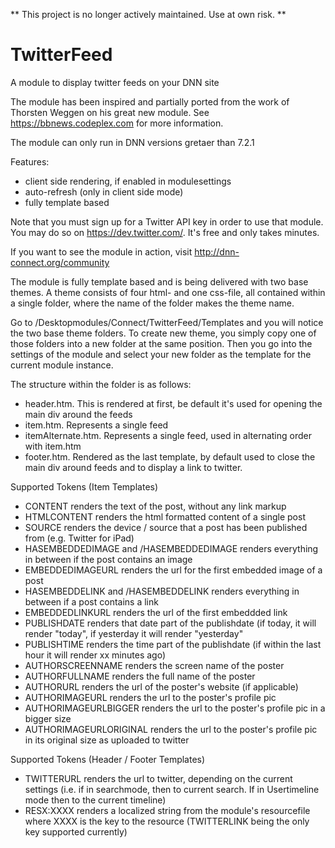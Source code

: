 ** This project is no longer actively maintained. Use at own risk. **

TwitterFeed
===========

A module to display twitter feeds on your DNN site

The module has been inspired and partially ported from the work of Thorsten Weggen on his great new module. See https://bbnews.codeplex.com for more information.

The module can only run in DNN versions gretaer than 7.2.1

Features:
- client side rendering, if enabled in modulesettings
- auto-refresh (only in client side mode)
- fully template based


Note that you must sign up for a Twitter API key in order to use that module. You may do so on https://dev.twitter.com/. It's free and only takes minutes.

If you want to see the module in action, visit http://dnn-connect.org/community

The module is fully template based and is being delivered with two base themes. A theme consists of four html- and one css-file, all contained within a single folder, where the name of the folder makes the theme name.

Go to /Desktopmodules/Connect/TwitterFeed/Templates and you will notice the two base theme folders. To create new theme, you simply copy one of those folders into a new folder at the same position. Then you go into the settings of the module and select your new folder as the template for the current module instance.

The structure within the folder is as follows:

- header.htm. This is rendered at first, be default it's used for opening the main div around the feeds
- item.htm. Represents a single feed
- itemAlternate.htm. Represents a single feed, used in alternating order with item.htm
- footer.htm. Rendered as the last template, by default used to close the main div around feeds and to display a link to twitter.

Supported Tokens (Item Templates)

- CONTENT   renders the text of the post, without any link markup
- HTMLCONTENT   renders the html formatted content of a single post
- SOURCE        renders the device / source that a post has been published from (e.g. Twitter for iPad)
- HASEMBEDDEDIMAGE and /HASEMBEDDEDIMAGE renders everything in between if the post contains an image
- EMBEDDEDIMAGEURL  renders the url for the first embedded image of a post
- HASEMBEDDELINK and /HASEMBEDDELINK renders everything in between if a post contains a link
- EMBEDDEDLINKURL    renders the url of the first embeddded link
- PUBLISHDATE   renders that date part of the publishdate (if today, it will render "today", if yesterday it will render "yesterday"
- PUBLISHTIME   renders the time part of the publishdate (if within the last hour it will render xx minutes ago)
- AUTHORSCREENNAME  renders the screen name of the poster
- AUTHORFULLNAME renders the full name of the poster
- AUTHORURL renders the url of the poster's website (if applicable)
- AUTHORIMAGEURL  renders the url to the poster's profile pic
- AUTHORIMAGEURLBIGGER renders the url to the poster's profile pic in a bigger size
- AUTHORIMAGEURLORIGINAL renders the url to the poster's profile pic in its original size as uploaded to twitter


Supported Tokens (Header / Footer Templates)

- TWITTERURL  renders the url to twitter, depending on the current settings (i.e. if in searchmode, then to current search. If in Usertimeline mode then to the current timeline)
- RESX:XXXX renders a localized string from the module's resourcefile where XXXX is the key to the resource (TWITTERLINK being the only key supported currently)
